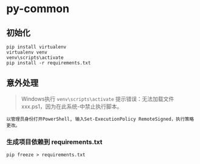 # py-common

## 初始化

```shell
pip install virtualenv
virtualenv venv
venv\scripts\activate
pip install -r requirements.txt
```

## 意外处理

> Windows执行 `venv\scripts\activate` 提示错误：无法加载文件 xxx.ps1，因为在此系统-中禁止执行脚本。  

```
以管理员身份打开PowerShell, 输入Set-ExecutionPolicy RemoteSigned，执行策略更改。
```
### 生成项目依赖到 requirements.txt
```shell
pip freeze > requirements.txt
```
